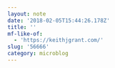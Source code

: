 ```yaml
---
layout: note
date: '2018-02-05T15:44:26.178Z'
title: ''
mf-like-of:
  - 'https://keithjgrant.com/'
slug: '56666'
category: microblog
---
```

